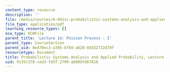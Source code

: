```yaml
---
content_type: resource
description: ''
file: /media/courses/6-041sc-probabilistic-systems-analysis-and-applied-probability-fall-2013/9135c378ced3fd5f2709ab80d7d67818_MIT6_041SCF13_L14.pdf
file_type: application/pdf
learning_resource_types: []
ocw_type: OCWFile
parent_title: 'Lecture 14: Poisson Process - I'
parent_type: CourseSection
parent_uid: 8e470ec3-a395-bf84-a620-8d352722d79f
resourcetype: Document
title: Probabilistic Systems Analysis and Applied Probability, Lecture 14
uid: 9135c378-ced3-fd5f-2709-ab80d7d67818
---
```

